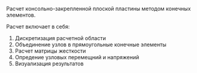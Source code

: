 Расчет консольно-закрепленной плоской пластины методом конечных элементов.

Расчет включает в себя:

1. Дискретизация расчетной области
2. Объединение узлов в прямоугольные конечные элементы
3. Расчет матрицы жесткости
4. Опредение узловых перемещний и напряжений
5. Визуализация результатов
